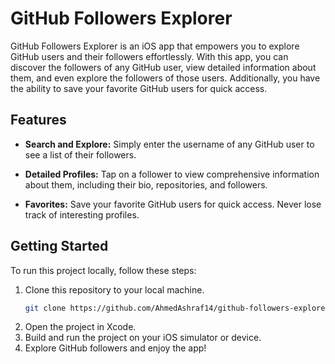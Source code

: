 # GitHub Followers Explorer

GitHub Followers Explorer is an iOS app that empowers you to explore GitHub users and their followers effortlessly. With this app, you can discover the followers of any GitHub user, view detailed information about them, and even explore the followers of those users. Additionally, you have the ability to save your favorite GitHub users for quick access.

## Features

- **Search and Explore:** Simply enter the username of any GitHub user to see a list of their followers.

- **Detailed Profiles:** Tap on a follower to view comprehensive information about them, including their bio, repositories, and followers.

- **Favorites:** Save your favorite GitHub users for quick access. Never lose track of interesting profiles.

## Getting Started

To run this project locally, follow these steps:

1. Clone this repository to your local machine.
   ```bash
   git clone https://github.com/AhmedAshraf14/github-followers-explorer.git
2. Open the project in Xcode.
3. Build and run the project on your iOS simulator or device.
4. Explore GitHub followers and enjoy the app!
